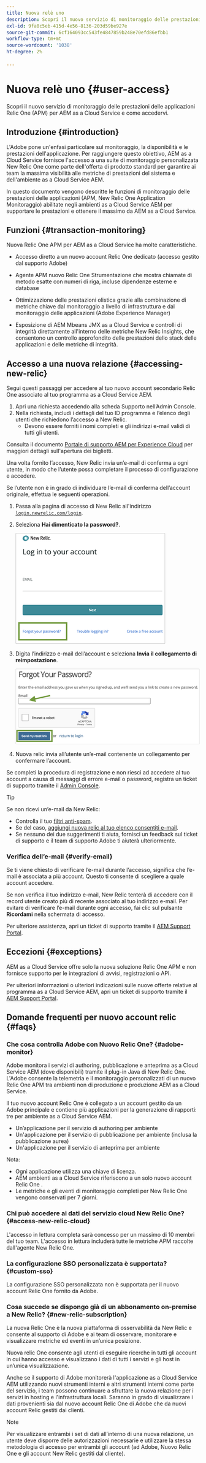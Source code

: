 ```yaml
---
title: Nuova relè uno
description: Scopri il nuovo servizio di monitoraggio delle prestazioni delle applicazioni Relic One (APM) per AEM as a Cloud Service e come accedervi.
exl-id: 9fa0c5eb-415d-4e56-8136-203d59be927e
source-git-commit: 6cf164093cc543fe4847859b248e70efd86efbb1
workflow-type: tm+mt
source-wordcount: '1038'
ht-degree: 2%

---
```



# Nuova relè uno {#user-access}

Scopri il nuovo servizio di monitoraggio delle prestazioni delle applicazioni Relic One (APM) per AEM as a Cloud Service e come accedervi.

## Introduzione {#introduction}

L&#39;Adobe pone un&#39;enfasi particolare sul monitoraggio, la disponibilità e le prestazioni dell&#39;applicazione. Per raggiungere questo obiettivo, AEM as a Cloud Service fornisce l&#39;accesso a una suite di monitoraggio personalizzata New Relic One come parte dell&#39;offerta di prodotto standard per garantire ai team la massima visibilità alle metriche di prestazioni del sistema e dell&#39;ambiente as a Cloud Service AEM.

In questo documento vengono descritte le funzioni di monitoraggio delle prestazioni delle applicazioni (APM, New Relic One Application Monitoraggio) abilitate negli ambienti as a Cloud Service AEM per supportare le prestazioni e ottenere il massimo da AEM as a Cloud Service.

## Funzioni {#transaction-monitoring}

Nuova Relic One APM per AEM as a Cloud Service ha molte caratteristiche.

* Accesso diretto a un nuovo account Relic One dedicato (accesso gestito dal supporto Adobe)

* Agente APM nuovo Relic One Strumentazione che mostra chiamate di metodo esatte con numeri di riga, incluse dipendenze esterne e database

* Ottimizzazione delle prestazioni olistica grazie alla combinazione di metriche chiave dal monitoraggio a livello di infrastruttura e dal monitoraggio delle applicazioni (Adobe Experience Manager)

* Esposizione di AEM Mbeans JMX as a Cloud Service e controlli di integrità direttamente all&#39;interno delle metriche New Relic Insights, che consentono un controllo approfondito delle prestazioni dello stack delle applicazioni e delle metriche di integrità.

## Accesso a una nuova relazione {#accessing-new-relic}

Segui questi passaggi per accedere al tuo nuovo account secondario Relic One associato al tuo programma as a Cloud Service AEM.

1. Apri una richiesta accedendo alla scheda Supporto nell’Admin Console.
1. Nella richiesta, includi i dettagli del tuo ID programma e l’elenco degli utenti che richiedono l’accesso a New Relic.
   * Devono essere forniti i nomi completi e gli indirizzi e-mail validi di tutti gli utenti.

Consulta il documento [Portale di supporto AEM per Experience Cloud](https://helpx.adobe.com/it/enterprise/using/support-for-experience-cloud.html) per maggiori dettagli sull&#39;apertura dei biglietti.

Una volta fornito l’accesso, New Relic invia un’e-mail di conferma a ogni utente, in modo che l’utente possa completare il processo di configurazione e accedere.

Se l’utente non è in grado di individuare l’e-mail di conferma dell’account originale, effettua le seguenti operazioni.

1. Passa alla pagina di accesso di New Relic all&#39;indirizzo [`login.newrelic.com/login`](https://login.newrelic.com/login).

1. Seleziona **Hai dimenticato la password?**.

   ![Nuovo accesso a Relé](/help/implementing/cloud-manager/assets/new-relic/newrelic-1.png)

1. Digita l’indirizzo e-mail dell’account e seleziona **Invia il collegamento di reimpostazione**.

   ![Immettere l&#39;indirizzo e-mail](/help/implementing/cloud-manager/assets/new-relic/newrelic-2.png)

1. Nuova relic invia all’utente un’e-mail contenente un collegamento per confermare l’account.

Se completi la procedura di registrazione e non riesci ad accedere al tuo account a causa di messaggi di errore e-mail o password, registra un ticket di supporto tramite il [Admin Console](https://adminconsole.adobe.com/).

>[!TIP]
>
>Se non ricevi un’e-mail da New Relic:
>
>* Controlla il tuo [filtri anti-spam](https://docs.newrelic.com/docs/accounts/accounts-billing/account-setup/create-your-new-relic-account/).
>* Se del caso, [aggiungi nuova relic al tuo elenco consentiti e-mail](https://docs.newrelic.com/docs/accounts/accounts/account-maintenance/account-email-settings/#email-whitelist).
>* Se nessuno dei due suggerimenti ti aiuta, fornisci un feedback sul ticket di supporto e il team di supporto Adobe ti aiuterà ulteriormente.


### Verifica dell’e-mail {#verify-email}

Se ti viene chiesto di verificare l’e-mail durante l’accesso, significa che l’e-mail è associata a più account. Questo ti consente di scegliere a quale account accedere.

Se non verifica il tuo indirizzo e-mail, New Relic tenterà di accedere con il record utente creato più di recente associato al tuo indirizzo e-mail. Per evitare di verificare l’e-mail durante ogni accesso, fai clic sul pulsante **Ricordami** nella schermata di accesso.

Per ulteriore assistenza, apri un ticket di supporto tramite il [AEM Support Portal](https://helpx.adobe.com/enterprise/using/support-for-experience-cloud.html).

## Eccezioni {#exceptions}

AEM as a Cloud Service offre solo la nuova soluzione Relic One APM e non fornisce supporto per le integrazioni di avvisi, registrazioni o API.

Per ulteriori informazioni o ulteriori indicazioni sulle nuove offerte relative al programma as a Cloud Service AEM, apri un ticket di supporto tramite il [AEM Support Portal](https://helpx.adobe.com/enterprise/using/support-for-experience-cloud.html).

## Domande frequenti per nuovo account relic {#faqs}

### Che cosa controlla Adobe con Nuovo Relic One? {#adobe-monitor}

Adobe monitora i servizi di authoring, pubblicazione e anteprima as a Cloud Service AEM (dove disponibili) tramite il plug-in Java di New Relic One. L&#39;Adobe consente la telemetria e il monitoraggio personalizzati di un nuovo Relic One APM tra ambienti non di produzione e produzione AEM as a Cloud Service.

Il tuo nuovo account Relic One è collegato a un account gestito da un Adobe principale e contiene più applicazioni per la generazione di rapporti: tre per ambiente as a Cloud Service AEM.

* Un’applicazione per il servizio di authoring per ambiente
* Un&#39;applicazione per il servizio di pubblicazione per ambiente (inclusa la pubblicazione aurea)
* Un&#39;applicazione per il servizio di anteprima per ambiente

Nota:

* Ogni applicazione utilizza una chiave di licenza.
* AEM ambienti as a Cloud Service riferiscono a un solo nuovo account Relic One .
* Le metriche e gli eventi di monitoraggio completi per New Relic One vengono conservati per 7 giorni.

### Chi può accedere ai dati del servizio cloud New Relic One? {#access-new-relic-cloud}

L&#39;accesso in lettura completa sarà concesso per un massimo di 10 membri del tuo team. L&#39;accesso in lettura includerà tutte le metriche APM raccolte dall&#39;agente New Relic One.

### La configurazione SSO personalizzata è supportata? {#custom-sso}

La configurazione SSO personalizzata non è supportata per il nuovo account Relic One fornito da Adobe.

### Cosa succede se dispongo già di un abbonamento on-premise a New Relic? {#new-relic-subscription}

La nuova Relic One è la nuova piattaforma di osservabilità da New Relic e consente al supporto di Adobe e ai team di osservare, monitorare e visualizzare metriche ed eventi in un’unica posizione.

Nuova relic One consente agli utenti di eseguire ricerche in tutti gli account in cui hanno accesso e visualizzano i dati di tutti i servizi e gli host in un’unica visualizzazione.

Anche se il supporto di Adobe monitorerà l&#39;applicazione as a Cloud Service AEM utilizzando nuovi strumenti interni e altri strumenti interni come parte del servizio, i team possono continuare a sfruttare la nuova relazione per i servizi in hosting e l&#39;infrastruttura locali. Saranno in grado di visualizzare i dati provenienti sia dal nuovo account Relic One di Adobe che da nuovi account Relic gestiti dai clienti.

>[!NOTE]
>
>Per visualizzare entrambi i set di dati all’interno di una nuova relazione, un utente deve disporre delle autorizzazioni necessarie e utilizzare la stessa metodologia di accesso per entrambi gli account (ad Adobe, Nuovo Relic One e gli account New Relic gestiti dal cliente).
